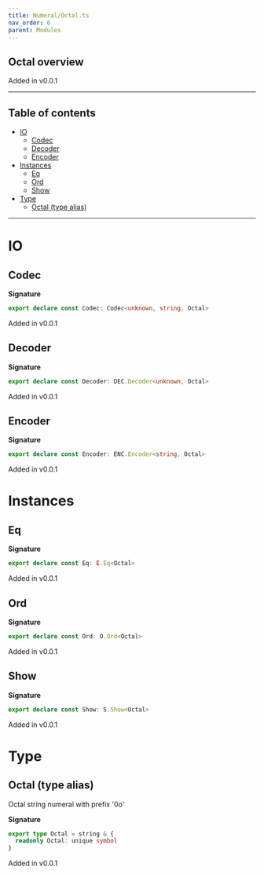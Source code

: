 ```yaml
---
title: Numeral/Octal.ts
nav_order: 6
parent: Modules
---
```


## Octal overview

Added in v0.0.1

---

<h2 class="text-delta">Table of contents</h2>

- [IO](#io)
  - [Codec](#codec)
  - [Decoder](#decoder)
  - [Encoder](#encoder)
- [Instances](#instances)
  - [Eq](#eq)
  - [Ord](#ord)
  - [Show](#show)
- [Type](#type)
  - [Octal (type alias)](#octal-type-alias)

---

# IO

## Codec

**Signature**

```ts
export declare const Codec: Codec<unknown, string, Octal>
```

Added in v0.0.1

## Decoder

**Signature**

```ts
export declare const Decoder: DEC.Decoder<unknown, Octal>
```

Added in v0.0.1

## Encoder

**Signature**

```ts
export declare const Encoder: ENC.Encoder<string, Octal>
```

Added in v0.0.1

# Instances

## Eq

**Signature**

```ts
export declare const Eq: E.Eq<Octal>
```

Added in v0.0.1

## Ord

**Signature**

```ts
export declare const Ord: O.Ord<Octal>
```

Added in v0.0.1

## Show

**Signature**

```ts
export declare const Show: S.Show<Octal>
```

Added in v0.0.1

# Type

## Octal (type alias)

Octal string numeral with prefix '0o'

**Signature**

```ts
export type Octal = string & {
  readonly Octal: unique symbol
}
```

Added in v0.0.1
